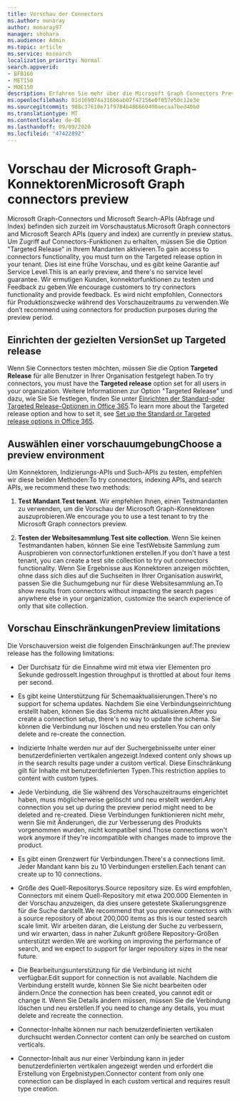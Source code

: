 ```yaml
---
title: Vorschau der Connectors
ms.author: monaray
author: monaray97
manager: shohara
ms.audience: Admin
ms.topic: article
ms.service: mssearch
localization_priority: Normal
search.appverid:
- BFB160
- MET150
- MOE150
description: Erfahren Sie mehr über die Microsoft Graph Connectors Preview für Microsoft Search.
ms.openlocfilehash: 81d169074a316b6ab07f47156e0f057e50c12e3e
ms.sourcegitcommit: 988c37610e71f9784b486660400aecaa7bed40b0
ms.translationtype: MT
ms.contentlocale: de-DE
ms.lasthandoff: 09/09/2020
ms.locfileid: "47422892"
---
```

# <a name="microsoft-graph-connectors-preview"></a><span data-ttu-id="33c4b-103">Vorschau der Microsoft Graph-Konnektoren</span><span class="sxs-lookup"><span data-stu-id="33c4b-103">Microsoft Graph connectors preview</span></span>

<span data-ttu-id="33c4b-104">Microsoft Graph-Connectors und Microsoft Search-APIs (Abfrage und Index) befinden sich zurzeit im Vorschaustatus.</span><span class="sxs-lookup"><span data-stu-id="33c4b-104">Microsoft Graph connectors and Microsoft Search APIs (query and index) are currently in preview status.</span></span> <span data-ttu-id="33c4b-105">Um Zugriff auf Connectors-Funktionen zu erhalten, müssen Sie die Option "Targeted Release" in Ihrem Mandanten aktivieren.</span><span class="sxs-lookup"><span data-stu-id="33c4b-105">To gain access to connectors functionality, you must turn on the Targeted release option in your tenant.</span></span> <span data-ttu-id="33c4b-106">Dies ist eine frühe Vorschau, und es gibt keine Garantie auf Service Level.</span><span class="sxs-lookup"><span data-stu-id="33c4b-106">This is an early preview, and there's no service level guarantee.</span></span> <span data-ttu-id="33c4b-107">Wir ermutigen Kunden, konnektorfunktionen zu testen und Feedback zu geben.</span><span class="sxs-lookup"><span data-stu-id="33c4b-107">We encourage customers to try connectors functionality and provide feedback.</span></span> <span data-ttu-id="33c4b-108">Es wird nicht empfohlen, Connectors für Produktionszwecke während des Vorschauzeitraums zu verwenden.</span><span class="sxs-lookup"><span data-stu-id="33c4b-108">We don’t recommend using connectors for production purposes during the preview period.</span></span>

## <a name="set-up-targeted-release"></a><span data-ttu-id="33c4b-109">Einrichten der gezielten Version</span><span class="sxs-lookup"><span data-stu-id="33c4b-109">Set up Targeted release</span></span>

<span data-ttu-id="33c4b-110">Wenn Sie Connectors testen möchten, müssen Sie die Option **Targeted Release** für alle Benutzer in Ihrer Organisation festgelegt haben.</span><span class="sxs-lookup"><span data-stu-id="33c4b-110">To try connectors, you must have the **Targeted release** option set for all users in your organization.</span></span> <span data-ttu-id="33c4b-111">Weitere Informationen zur Option "Targeted Release" und dazu, wie Sie Sie festlegen, finden Sie unter [Einrichten der Standard-oder Targeted Release-Optionen in Office 365](https://docs.microsoft.com/office365/admin/manage/release-options-in-office-365?view=o365-worldwide).</span><span class="sxs-lookup"><span data-stu-id="33c4b-111">To learn more about the Targeted release option and how to set it, see [Set up the Standard or Targeted release options in Office 365](https://docs.microsoft.com/office365/admin/manage/release-options-in-office-365?view=o365-worldwide).</span></span>

## <a name="choose-a-preview-environment"></a><span data-ttu-id="33c4b-112">Auswählen einer vorschauumgebung</span><span class="sxs-lookup"><span data-stu-id="33c4b-112">Choose a preview environment</span></span>

<span data-ttu-id="33c4b-113">Um Konnektoren, Indizierungs-APIs und Such-APIs zu testen, empfehlen wir diese beiden Methoden:</span><span class="sxs-lookup"><span data-stu-id="33c4b-113">To try connectors, indexing APIs, and search APIs, we recommend these two methods:</span></span>

1. <span data-ttu-id="33c4b-114">**Test Mandant**.</span><span class="sxs-lookup"><span data-stu-id="33c4b-114">**Test tenant**.</span></span>  <span data-ttu-id="33c4b-115">Wir empfehlen Ihnen, einen Testmandanten zu verwenden, um die Vorschau der Microsoft Graph-Konnektoren auszuprobieren.</span><span class="sxs-lookup"><span data-stu-id="33c4b-115">We encourage you to use a test tenant to try the Microsoft Graph connectors preview.</span></span>

2. <span data-ttu-id="33c4b-116">**Testen der Websitesammlung**.</span><span class="sxs-lookup"><span data-stu-id="33c4b-116">**Test site collection**.</span></span> <span data-ttu-id="33c4b-117">Wenn Sie keinen Testmandanten haben, können Sie eine TestWebsite Sammlung zum Ausprobieren von connectorfunktionen erstellen.</span><span class="sxs-lookup"><span data-stu-id="33c4b-117">If you don't have a test tenant, you can create a test site collection to try out connectors functionality.</span></span> <span data-ttu-id="33c4b-118">Wenn Sie Ergebnisse aus Konnektoren anzeigen möchten, ohne dass sich dies auf die Suchseiten in Ihrer Organisation auswirkt, passen Sie die Suchumgebung nur für diese Websitesammlung an.</span><span class="sxs-lookup"><span data-stu-id="33c4b-118">To show results from connectors without impacting the search pages anywhere else in your organization, customize the search experience of only that site collection.</span></span>

## <a name="preview-limitations"></a><span data-ttu-id="33c4b-119">Vorschau Einschränkungen</span><span class="sxs-lookup"><span data-stu-id="33c4b-119">Preview limitations</span></span>

<span data-ttu-id="33c4b-120">Die Vorschauversion weist die folgenden Einschränkungen auf:</span><span class="sxs-lookup"><span data-stu-id="33c4b-120">The preview release has the following limitations:</span></span>

* <span data-ttu-id="33c4b-121">Der Durchsatz für die Einnahme wird mit etwa vier Elementen pro Sekunde gedrosselt.</span><span class="sxs-lookup"><span data-stu-id="33c4b-121">Ingestion throughput is throttled at about four items per second.</span></span>

* <span data-ttu-id="33c4b-122">Es gibt keine Unterstützung für Schemaaktualisierungen.</span><span class="sxs-lookup"><span data-stu-id="33c4b-122">There's no support for schema updates.</span></span> <span data-ttu-id="33c4b-123">Nachdem Sie eine Verbindungseinrichtung erstellt haben, können Sie das Schema nicht aktualisieren.</span><span class="sxs-lookup"><span data-stu-id="33c4b-123">After you create a connection setup, there's no way to update the schema.</span></span> <span data-ttu-id="33c4b-124">Sie können die Verbindung nur löschen und neu erstellen.</span><span class="sxs-lookup"><span data-stu-id="33c4b-124">You can only delete and re-create the connection.</span></span>

* <span data-ttu-id="33c4b-125">Indizierte Inhalte werden nur auf der Suchergebnisseite unter einer benutzerdefinierten vertikalen angezeigt.</span><span class="sxs-lookup"><span data-stu-id="33c4b-125">Indexed content only shows up in the search results page under a custom vertical.</span></span> <span data-ttu-id="33c4b-126">Diese Einschränkung gilt für Inhalte mit benutzerdefinierten Typen.</span><span class="sxs-lookup"><span data-stu-id="33c4b-126">This restriction applies to content with custom types.</span></span>

* <span data-ttu-id="33c4b-127">Jede Verbindung, die Sie während des Vorschauzeitraums eingerichtet haben, muss möglicherweise gelöscht und neu erstellt werden.</span><span class="sxs-lookup"><span data-stu-id="33c4b-127">Any connection you set up during the preview period might need to be deleted and re-created.</span></span> <span data-ttu-id="33c4b-128">Diese Verbindungen funktionieren nicht mehr, wenn Sie mit Änderungen, die zur Verbesserung des Produkts vorgenommen wurden, nicht kompatibel sind.</span><span class="sxs-lookup"><span data-stu-id="33c4b-128">Those connections won't work anymore if they're incompatible with changes made to improve the product.</span></span>

* <span data-ttu-id="33c4b-129">Es gibt einen Grenzwert für Verbindungen.</span><span class="sxs-lookup"><span data-stu-id="33c4b-129">There's a connections limit.</span></span> <span data-ttu-id="33c4b-130">Jeder Mandant kann bis zu 10 Verbindungen erstellen.</span><span class="sxs-lookup"><span data-stu-id="33c4b-130">Each tenant can create up to 10 connections.</span></span>

* <span data-ttu-id="33c4b-131">Größe des Quell-Repositorys.</span><span class="sxs-lookup"><span data-stu-id="33c4b-131">Source repository size.</span></span> <span data-ttu-id="33c4b-132">Es wird empfohlen, Connectors mit einem Quell-Repository mit etwa 200.000 Elementen in der Vorschau anzuzeigen, da dies unsere getestete Skalierungsgrenze für die Suche darstellt.</span><span class="sxs-lookup"><span data-stu-id="33c4b-132">We recommend that you preview connectors with a source repository of about 200,000 items as this is our tested search scale limit.</span></span> <span data-ttu-id="33c4b-133">Wir arbeiten daran, die Leistung der Suche zu verbessern, und wir erwarten, dass in naher Zukunft größere Repository-Größen unterstützt werden.</span><span class="sxs-lookup"><span data-stu-id="33c4b-133">We are working on improving the performance of search, and we expect to support for larger repository sizes in the near future.</span></span>

* <span data-ttu-id="33c4b-134">Die Bearbeitungsunterstützung für die Verbindung ist nicht verfügbar.</span><span class="sxs-lookup"><span data-stu-id="33c4b-134">Edit support for connection is not available.</span></span> <span data-ttu-id="33c4b-135">Nachdem die Verbindung erstellt wurde, können Sie Sie nicht bearbeiten oder ändern.</span><span class="sxs-lookup"><span data-stu-id="33c4b-135">Once the connection has been created, you cannot edit or change it.</span></span> <span data-ttu-id="33c4b-136">Wenn Sie Details ändern müssen, müssen Sie die Verbindung löschen und neu erstellen.</span><span class="sxs-lookup"><span data-stu-id="33c4b-136">If you need to change any details, you must delete and recreate the connection.</span></span>

* <span data-ttu-id="33c4b-137">Connector-Inhalte können nur nach benutzerdefinierten vertikalen durchsucht werden.</span><span class="sxs-lookup"><span data-stu-id="33c4b-137">Connector content can only be searched on custom verticals.</span></span>

* <span data-ttu-id="33c4b-138">Connector-Inhalt aus nur einer Verbindung kann in jeder benutzerdefinierten vertikalen angezeigt werden und erfordert die Erstellung von Ergebnistypen.</span><span class="sxs-lookup"><span data-stu-id="33c4b-138">Connector content from only one connection can be displayed in each custom vertical and requires result type creation.</span></span>
